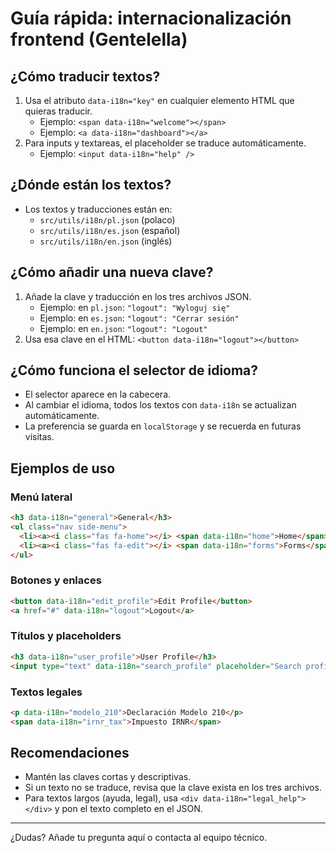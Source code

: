 # Guía rápida: internacionalización frontend (Gentelella)

## ¿Cómo traducir textos?

1. Usa el atributo `data-i18n="key"` en cualquier elemento HTML que quieras traducir.
   - Ejemplo: `<span data-i18n="welcome"></span>`
   - Ejemplo: `<a data-i18n="dashboard"></a>`
2. Para inputs y textareas, el placeholder se traduce automáticamente.
   - Ejemplo: `<input data-i18n="help" />`

## ¿Dónde están los textos?

- Los textos y traducciones están en:
  - `src/utils/i18n/pl.json` (polaco)
  - `src/utils/i18n/es.json` (español)
  - `src/utils/i18n/en.json` (inglés)

## ¿Cómo añadir una nueva clave?

1. Añade la clave y traducción en los tres archivos JSON.
   - Ejemplo: en `pl.json`: `"logout": "Wyloguj się"`
   - Ejemplo: en `es.json`: `"logout": "Cerrar sesión"`
   - Ejemplo: en `en.json`: `"logout": "Logout"`
2. Usa esa clave en el HTML: `<button data-i18n="logout"></button>`

## ¿Cómo funciona el selector de idioma?

- El selector aparece en la cabecera.
- Al cambiar el idioma, todos los textos con `data-i18n` se actualizan automáticamente.
- La preferencia se guarda en `localStorage` y se recuerda en futuras visitas.

## Ejemplos de uso

### Menú lateral
```html
<h3 data-i18n="general">General</h3>
<ul class="nav side-menu">
  <li><a><i class="fas fa-home"></i> <span data-i18n="home">Home</span></a></li>
  <li><a><i class="fas fa-edit"></i> <span data-i18n="forms">Forms</span></a></li>
</ul>
```

### Botones y enlaces
```html
<button data-i18n="edit_profile">Edit Profile</button>
<a href="#" data-i18n="logout">Logout</a>
```

### Títulos y placeholders
```html
<h3 data-i18n="user_profile">User Profile</h3>
<input type="text" data-i18n="search_profile" placeholder="Search profile...">
```

### Textos legales
```html
<p data-i18n="modelo_210">Declaración Modelo 210</p>
<span data-i18n="irnr_tax">Impuesto IRNR</span>
```

## Recomendaciones

- Mantén las claves cortas y descriptivas.
- Si un texto no se traduce, revisa que la clave exista en los tres archivos.
- Para textos largos (ayuda, legal), usa `<div data-i18n="legal_help"></div>` y pon el texto completo en el JSON.

---

¿Dudas? Añade tu pregunta aquí o contacta al equipo técnico.
